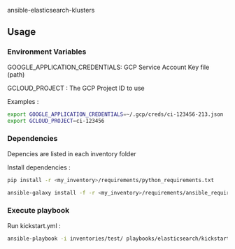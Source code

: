 ansible-elasticsearch-klusters

## Usage
### Environment Variables

GOOGLE_APPLICATION_CREDENTIALS: GCP Service Account Key file (path)

GCLOUD_PROJECT : The GCP Project ID to use

Examples :
```bash
export GOOGLE_APPLICATION_CREDENTIALS=~/.gcp/creds/ci-123456-213.json
export GCLOUD_PROJECT=ci-123456
```

### Dependencies

Depencies are listed in each inventory folder

Install dependencies :
```bash
pip install -r <my_inventory>/requirements/python_requirements.txt

ansible-galaxy install -f -r <my_inventory>/requirements/ansible_requirements.yml
```

### Execute playbook

Run kickstart.yml :
```bash
ansible-playbook -i inventories/test/ playbooks/elasticsearch/kickstart.yml
```

